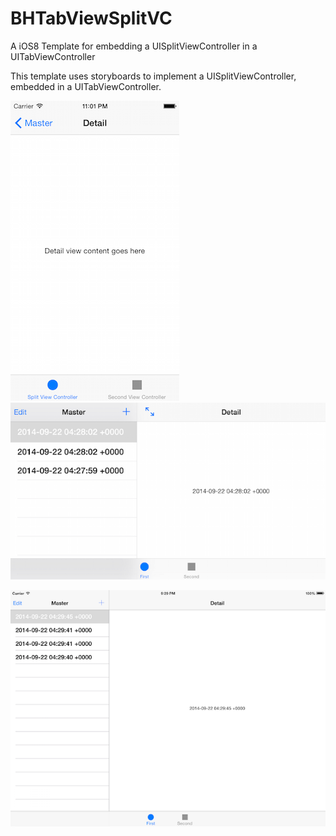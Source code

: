 BHTabViewSplitVC
================

A iOS8 Template for embedding a UISplitViewController in a UITabViewController

This template uses storyboards to implement a UISplitViewController, embedded in a UITabViewController.  


![alt tag](https://github.com/craigvz/BHTabViewSplitVC/blob/master/Screenshots/iPhonePort.png) 
![alt tag](https://github.com/craigvz/BHTabViewSplitVC/blob/master/Screenshots/iPhoneLand.png)


![alt tag](https://github.com/craigvz/BHTabViewSplitVC/blob/master/Screenshots/iPadLand.png)
